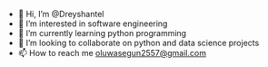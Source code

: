 - 👋 Hi, I’m @Dreyshantel
- 👀 I’m interested in software engineering
- 🌱 I’m currently learning python programming 
- 💞️ I’m looking to collaborate on python and data science projects
- 📫 How to reach me oluwasegun2557@gmail.com 

<!---
Dreyshantel/Dreyshantel is a ✨ special ✨ repository because its `README.md` (this file) appears on your GitHub profile.
You can click the Preview link to take a look at your changes.
--->
